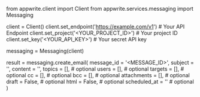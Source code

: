from appwrite.client import Client
from appwrite.services.messaging import Messaging

client = Client()
client.set_endpoint('https://example.com/v1') # Your API Endpoint
client.set_project('<YOUR_PROJECT_ID>') # Your project ID
client.set_key('<YOUR_API_KEY>') # Your secret API key

messaging = Messaging(client)

result = messaging.create_email(
    message_id = '<MESSAGE_ID>',
    subject = '<SUBJECT>',
    content = '<CONTENT>',
    topics = [], # optional
    users = [], # optional
    targets = [], # optional
    cc = [], # optional
    bcc = [], # optional
    attachments = [], # optional
    draft = False, # optional
    html = False, # optional
    scheduled_at = '' # optional
)

